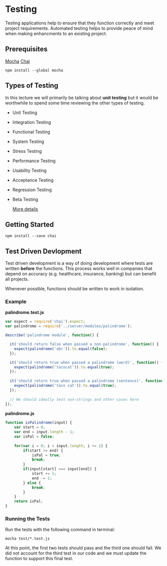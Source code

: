 # Testing

Testing applications help to ensure that they function correctly and meet project requirements. Automated testing helps to provide peace of mind when making enhancments to an existing project. 

## Prerequisites

[Mocha](https://mochajs.org/)
[Chai](http://chaijs.com/api/)

```
npm install --global mocha
``` 

## Types of Testing

In this lecture we will primarily be talking about **unit testing** but it would be worthwhile to spend some time reviewing the other types of testing.

- Unit Testing
- Integration Testing
- Functional Testing
- System Testing
- Stress Testing
- Performance Testing
- Usability Testing
- Acceptance Testing
- Regression Testing
- Beta Testing  

  [More details](https://www.codeproject.com/Tips/351122/What-is-software-testing-What-are-the-different-ty)

## Getting Started

```
npm install --save chai
```

## Test Driven Devlopment

Test driven development is a way of doing development where tests are written **before** the functions. This process works well in companies that depend on accuracy (e.g. healthcare, insurance, banking) but can benefit all projects. 

Whenever possible, functions should be written to work in isolation. 

### Example

**palindrome.test.js**

```JavaScript
var expect = require('chai').expect;
var palindrome = require('../server/modules/palindrome');

describe('palindrome module', function() {

  it('should return false when passed a non-palindrome', function() {
    expect(palindrome('abc')).to.equal(false);
  });

  it('should return true when passed a palindrome (word)', function() {
    expect(palindrome('tacocat')).to.equal(true);
  });
  
  it('should return true when passed a palindrome (sentence)', function() {
    expect(palindrome('taco cat')).to.equal(true);
  });
  
  // We should ideally test non-strings and other cases here
});
```

**palindrome.js**

```JavaScript
function isPalindrome(input) {
	var start = 0;
	var end = input.length - 1;
	var isPal = false;
	
	for(var i = 0; i < input.length; i += 1) {
		if(start >= end) {
			isPal = true;
			break;
		}
		if(input[start] === input[end]) {
			start += 1;
			end -= 1;
		} else {
			break;
		}
	}
	return isPal;
}
```

### Running the Tests

Run the tests with the following command in terminal:

```
mocha test/*.test.js
```

At this point, the first two tests should pass and the third one should fail. We did not account for the third test in our code and we must update the function to support this final test.